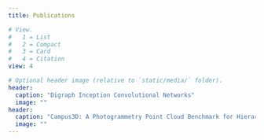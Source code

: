 ```yaml
---
title: Publications

# View.
#   1 = List
#   2 = Compact
#   3 = Card
#   4 = Citation
view: 4

# Optional header image (relative to `static/media/` folder).
header:
  caption: "Digraph Inception Convolutional Networks"
  image: ""
header:
  caption: "Campus3D: A Photogrammetry Point Cloud Benchmark for Hierarchical Understanding of Outdoor Scene"
  image: ""
---
```

